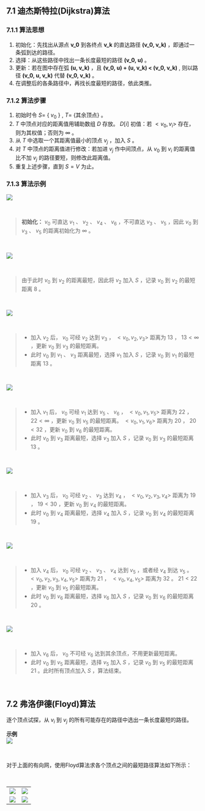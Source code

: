 ## 7.1 迪杰斯特拉(Dijkstra)算法
### 7.1.1 算法思想
1. 初始化：先找出从源点 **v_0** 到各终点 **v_k** 的直达路径 **(v_0, v_k)** ，即通过一条弧到达的路径。
2. 选择：从这些路径中找出一条长度最短的路径 **(v_0, u)** 。
3. 更新：若在图中存在弧 **(u, v_k)** ，且 **(v_0, u) + (u, v_k) < (v_0, v_k)** , 则以路径 **(v_0, u, v_k)** 代替 **(v_0, v_k)** 。
4. 在调整后的各条路径中，再找长度最短的路径，依此类推。

### 7.1.2 算法步骤
1. 初始时令 $S =$ { ${v}_{0}$ } , $T =$ {其余顶点} 。
2. $T$ 中顶点对应的距离值用辅助数组 $D$ 存放。 $D[i]$ 初值：若 $<{v}_ {0},{v}_ {i}>$ 存在，则为其权值；否则为 $\infty$ 。
3. 从 $T$ 中选取一个其距离值最小的顶点 $v_j$ ，加入 $S$ 。
4. 对 $T$ 中顶点的距离值进行修改：若加进 $v_j$ 作中间顶点，从 $v_0$ 到 $v_i$ 的距离值比不加 $v_j$ 的路径要短，则修改此距离值。
5. 重复上述步骤，直到 $S = V$ 为止。

### 7.1.3 算法示例

![](./images/dijkstra1.png)

<br/>

> **初始化：** $v_0$ 可直达 $v_1$ 、 $v_2$ 、 $v_4$ 、 $v_6$ ，不可直达 $v_3$ 、 $v_5$ ，因此 $v_0$ 到 $v_3$ 、 $v_5$ 的距离初始化为 $\infty$ 。

<br/>

![](./images/dijkstra2.png)

<br/>

> 由于此时 $v_0$ 到 $v_2$ 的距离最短，因此将 $v_2$ 加入 $S$ ，记录 $v_0$ 到 $v_2$ 的最短距离 8 。

<br/>

![](./images/dijkstra3.png)

<br/>

>- 加入 $v_2$ 后， $v_0$ 可经 $v_2$ 达到 $v_3$ ， $<{v}_ {0},{v}_ {2},{v}_ {3}>$ 距离为 13 ， $13<\infty$ ，更新 $v_0$ 到 $v_3$ 的最短距离。  
>- 此时 $v_0$ 到  $v_1$ 、 $v_3$ 距离最短，选择 $v_1$ 加入 $S$ ，记录 $v_0$ 到 $v_1$ 的最短距离 13 。

<br/>

![](./images/dijkstra4.png)

<br/>

>- 加入 $v_1$ 后， $v_0$ 可经 $v_1$ 达到 $v_5$ 、 $v_6$ ， $<{v}_ {0},{v}_ {1},{v}_ {5}>$ 距离为 22 ， $22<\infty$ ，更新 $v_0$ 到 $v_5$ 的最短距离。
> $<{v}_ {0},{v}_ {1},{v}_ {6}>$ 距离为 20 ， $20<32$ ，更新 $v_0$ 到 $v_6$ 的最短距离。  
>- 此时 $v_0$ 到 $v_3$ 距离最短，选择 $v_3$ 加入 $S$ ，记录 $v_0$ 到 $v_3$ 的最短距离 13 。

<br/>

![](./images/dijkstra5.png)

<br/>

>- 加入 $v_3$ 后， $v_0$ 可经 $v_2$ 、 $v_3$ 达到 $v_4$ ， $<{v}_ {0},{v}_ {2},{v}_ {3},{v}_ {4}>$ 距离为 19 ， $19<30$ ，更新 $v_0$ 到 $v_4$ 的最短距离。  
>- 此时 $v_0$ 到 $v_4$ 距离最短，选择 $v_4$ 加入 $S$ ，记录 $v_0$ 到 $v_4$ 的最短距离 19 。

<br/>

![](./images/dijkstra6.png)

<br/>

>- 加入 $v_4$ 后， $v_0$ 可经 $v_2$ 、 $v_3$ 、 $v_4$ 达到 $v_5$ ，或者经 $v_4$ 到达 $v_5$ 。 $<{v}_ {0},{v}_ {2},{v}_ {3},{v}_ {4},{v}_ {5}>$ 距离为 21 ，
> $<{v}_ {0},{v}_ {4},{v}_ {5}>$ 距离为 32 。 $21<22$ ，更新 $v_0$ 到 $v_5$ 的最短距离。  
>- 此时 $v_0$ 到 $v_6$ 距离最短，选择 $v_6$ 加入 $S$ ，记录 $v_0$ 到 $v_6$ 的最短距离 20 。

<br/>

![](./images/dijkstra7.png)

<br/>

>- 加入 $v_6$ 后， $v_0$ 不可经 $v_6$ 达到其余顶点，不用更新最短距离。  
>- 此时 $v_0$ 到 $v_5$ 距离最短，选择 $v_5$ 加入 $S$ ，记录 $v_0$ 到 $v_5$ 的最短距离 21 。此时所有顶点加入 $S$ ，算法结束。

<br/>

## 7.2 弗洛伊德(Floyd)算法
逐个顶点试探，从 $v_i$ 到 $v_j$ 的所有可能存在的路径中选出一条长度最短的路径。 

**示例**  
![](./images/Floyd1.png)

<br/>

对于上面的有向网，使用Floyd算法求各个顶点之间的最短路径算法如下所示： 

<br/>

<table border="0" margin-left: auto margin-right: auto>
  <tr>
     <td><img src="./images/Floyd2.png"> </img></td>
     <td><img src="./images/Floyd3.png"> </img></td>
  </tr>
  <tr>
     <td><img src="./images/Floyd4.png"> </img></td>
     <td><img src="./images/Floyd5.png"> </img></td>
  </tr>
</table>
